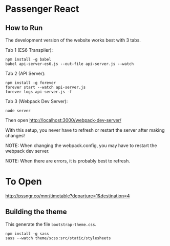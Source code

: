 # Passenger React

## How to Run

The development version of the website works best with 3 tabs.

Tab 1 (ES6 Transpiler):

```
npm install -g babel
babel api-server-es6.js --out-file api-server.js --watch
```

Tab 2 (API Server):

```
npm install -g forever
forever start --watch api-server.js
forever logs api-server.js -f
```

Tab 3 (Webpack Dev Server):

```
node server
```

Then open [http://localhost:3000/webpack-dev-server/](http://localhost:3000/webpack-dev-server/)

With this setup, you never have to refresh or restart the server after making changes!

NOTE: When changing the webpack.config, you may have to restart the webpack dev server.

NOTE: When there are errors, it is probably best to refresh.

# To Open

http://pssngr.co/mnr/timetable?departure=1&destination=4

## Building the theme

This generate the file `bootstrap-theme.css`.

```
npm install -g sass
sass --watch theme/scss:src/static/stylesheets
```
